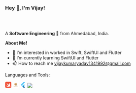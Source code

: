 <h3 title="name"> Hey 👋, I'm Vijay!</h3>


<br />
<br />

A **Software Engineering** 🚀 from Ahmedabad, India.

**About Me!**

- 👀 I’m interested in worked in Swift, SwiftUI and Flutter
- 🌱 I’m currently learning SwiftUI and Flutter
- 📫 How to reach me vijaykumaryadav1341992@gmail.com


Languages and Tools:

<code><img height="20" src="https://raw.githubusercontent.com/github/explore/80688e429a7d4ef2fca1e82350fe8e3517d3494d/topics/swift/swift.png"></code> 
<code><img height="20" src="https://raw.githubusercontent.com/github/explore/80688e429a7d4ef2fca1e82350fe8e3517d3494d/topics/objective-c/objective-c.png"></code> 
<code><img height="20" src="https://raw.githubusercontent.com/github/explore/80688e429a7d4ef2fca1e82350fe8e3517d3494d/topics/flutter/flutter.png"></code> 
<code><img height="20" src="https://img.icons8.com/fluency/50/000000/swiftui.png"></code>


   

 


<!---
YadavJi13/YadavJi13 is a ✨ special ✨ repository because its `README.md` (this file) appears on your GitHub profile.
You can click the Preview link to take a look at your changes.
--->
